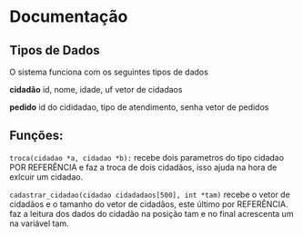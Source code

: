 # Documentação

## Tipos de Dados

O sistema funciona com os seguintes tipos de dados

**cidadão**
  id, nome, idade, uf
vetor de cidadaos

**pedido**
  id do cididadao, tipo de atendimento, senha
vetor de pedidos

## Funções:

```troca(cidadao *a, cidadao *b):```
    recebe dois parametros do tipo cidadao POR REFERÊNCIA e faz a troca de dois cidadãos, isso ajuda na hora de exlcuir um cidadao.

```cadastrar_cidadao(cidadao cidadadaos[500], int *tam)```
    recebe o vetor de cidadãos e o tamanho do vetor de cidadãos, este último por REFERÊNCIA.
    faz a leitura dos dados do cidadão na posição tam e no final acrescenta um na variável tam.